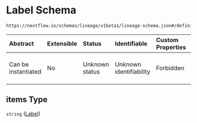 # Label Schema

```txt
https://nextflow.io/schemas/lineage/v1beta1/lineage-schema.json#/definitions/FileOutput/properties/labels/items
```



| Abstract            | Extensible | Status         | Identifiable            | Custom Properties | Additional Properties | Access Restrictions | Defined In                                                                                                   |
| :------------------ | :--------- | :------------- | :---------------------- | :---------------- | :-------------------- | :------------------ | :----------------------------------------------------------------------------------------------------------- |
| Can be instantiated | No         | Unknown status | Unknown identifiability | Forbidden         | Allowed               | none                | [nextflow-lineage-v1beta1-schema.json\*](../out/nextflow-lineage-v1beta1-schema.json "open original schema") |

## items Type

`string` ([Label](nextflow-lineage-v1beta1-schema-definitions-fileoutput-properties-labels-label.md))

